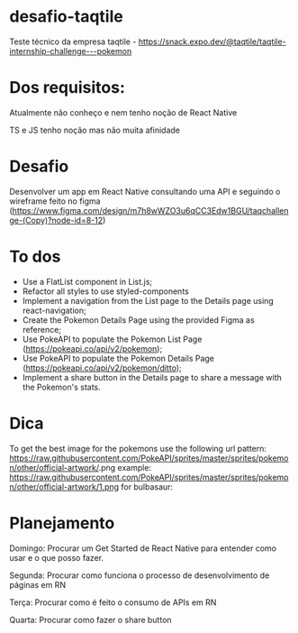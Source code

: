# desafio-taqtile
Teste técnico da empresa taqtile - https://snack.expo.dev/@taqtile/taqtile-internship-challenge---pokemon

# Dos requisitos:
Atualmente não conheço e nem tenho noção de React Native

TS e JS tenho noção mas não muita afinidade

# Desafio
Desenvolver um app em React Native consultando uma API e seguindo o wireframe feito no figma (https://www.figma.com/design/m7h8wWZO3u6qCC3Edw1BGU/taqchallenge-(Copy)?node-id=8-12)

# To dos
- Use a FlatList component in List.js;
- Refactor all styles to use styled-components
- Implement a navigation from the List page to the Details page using react-navigation;
- Create the Pokemon Details Page using the provided Figma as reference;
- Use PokeAPI to populate the Pokemon List Page (https://pokeapi.co/api/v2/pokemon);
- Use PokeAPI to populate the Pokemon Details Page (https://pokeapi.co/api/v2/pokemon/ditto);
- Implement a share button in the Details page to share a message with the Pokemon's stats.

# Dica
To get the best image for the pokemons use the following url pattern:
https://raw.githubusercontent.com/PokeAPI/sprites/master/sprites/pokemon/other/official-artwork/<pokemon-number>.png
example: https://raw.githubusercontent.com/PokeAPI/sprites/master/sprites/pokemon/other/official-artwork/1.png for bulbasaur:

# Planejamento
Domingo:
Procurar um Get Started de React Native para entender como usar e o que posso fazer.

Segunda:
Procurar como funciona o processo de desenvolvimento de páginas em RN

Terça:
Procurar como é feito o consumo de APIs em RN

Quarta:
Procurar como fazer o share button
